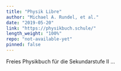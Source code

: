 ```yaml
---
title: "Physik Libre"
author: "Michael A. Rundel, et al."
date: "2019-05-20"
link: "https://physikbuch.schule/"
length_weight: "100%"
repo: "not-available-yet"
pinned: false
---
```


Freies Physikbuch für die Sekundarstufe II ...
